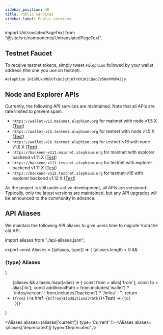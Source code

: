 ```yaml
---
sidebar_position: 40
title: Public Services
sidebar_label: Public services
---
```


import UntranslatedPageText from "@site/src/components/UntranslatedPageText";

<UntranslatedPageText />

## Testnet Faucet

To receive testnet tokens, simply tweet `#alephium` followed by your wallet address (the one you use on testnet).

```
#alephium 1H1GPLkoMGVUfxQcJgtjWTrKV1KJCQooEV5WxPMhP4Zjy
```

## Node and Explorer APIs

Currently, the following API services are maintained. Note that all APIs are rate limited to prevent spam.
* `https://wallet-v15.mainnet.alephium.org` for mainnet with node v1.5.X ([Test](https://wallet-v15.mainnet.alephium.org/infos/version))
* `https://wallet-v15.testnet.alephium.org` for testnet with node v1.5.X ([Test](https://wallet-v15.testnet.alephium.org/infos/version))
* `https://wallet-v16.testnet.alephium.org` for testnet-v16 with node v1.6.X ([Test](https://wallet-v16.testnet.alephium.org/infos/version))
* `https://backend-v111.mainnet.alephium.org` for mainnet with explorer backend v1.11.X ([Test](https://backend-v111.mainnet.alephium.org/infos))
* `https://backend-v111.testnet.alephium.org` for testnet with explorer backend v1.11.X ([Test](https://backend-v111.testnet.alephium.org/infos))
* `https://backend-v112.testnet.alephium.org` for testnet-v16 with explorer backend v1.12.X ([Test](https://backend-v112.testnet.alephium.org/infos))

As the project is still under active development, all APIs are versioned. Typically, only the latest versions are maintained, but any API upgrades will be announced to the community in advance.

## API Aliases

We maintain the following API aliases to give users time to migrate from the old API.

import aliases from "./api-aliases.json";

export const Aliases = ({aliases, type}) => (
    <Box>
        {aliases.length > 0 && <h3>{type} Aliases</h3>}
        <ul>{aliases && aliases.map((alias) => {
            const from = alias['from'];
            const to = alias['to'];
            const additionalPath = from.includes('wallet') ? '/infos/version' : from.includes('backend') ? '/infos' : '';
            return <li key={from}><code>{from}</code> (<a href={`${from}${additionalPath}`}>Test</a>) -> <code>{to}</code></li>;
        })}</ul>
    </Box>
)

<Aliases aliases={aliases['current']} type='Current' />
<Aliases aliases={aliases['deprecated']} type='Deprecated' />
